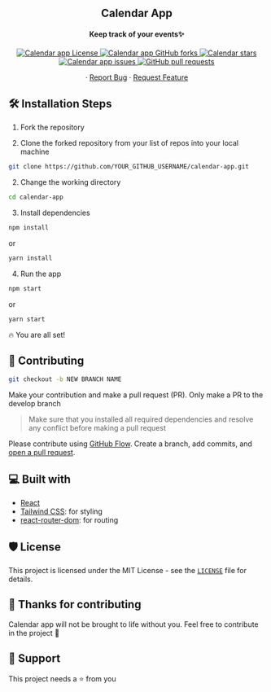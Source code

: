 <h2 align="center">Calendar App</h1>
<h4 align="center">Keep track of your events✨️</h4>

<p align="center">
<a href="https://github.com/momeniHIN/calendar-app/blob/main/LICENSE" target="blank">
<img alt="Calendar app License" src="https://img.shields.io/github/license/momeniHIN/calendar-app">
</a>

<a href="https://github.com/momeniHIN/calendar-app/fork" target="blank">
<img alt="Calendar app GitHub forks" src="https://img.shields.io/github/forks/momeniHIN/calendar-app">
</a>
<a href="https://github.com/momeniHIN/calendar-app/stargazers" target="blank">
<img alt="Calendar stars" src="https://img.shields.io/github/stars/momenihin/calendar-app">
</a>
<a href="https://github.com/momeniHIN/calendar-app/issues" target="blank">
<img alt="Calendar app issues" src="https://img.shields.io/github/issues/momeniHIN/calendar-app">
</a>
<a href="https://github.com/momeniHIN/calendar-app/pulls" target="blank">
<img alt="GitHub pull requests" src="https://img.shields.io/github/issues-pr/momeniHIN/calendar-app">
</a>

</p>

<p align="center">    
    ·
    <a href="https://github.com/momeniHIN/calendar-app/issues/new/choose">Report Bug</a>
    ·
    <a href="https://github.com/momeniHIN/calendar-app/issues/new/choose">Request Feature</a>
</p>

## 🛠️ Installation Steps

1. Fork the repository

2. Clone the forked repository from your list of repos into your local machine

```bash
git clone https://github.com/YOUR_GITHUB_USERNAME/calendar-app.git
```

2. Change the working directory

```bash
cd calendar-app
```

3. Install dependencies

```bash
npm install
```

or

```bash
yarn install
```

4. Run the app

```bash
npm start
```

or

```bash
yarn start
```

:fire: You are all set!

## 🍰 Contributing

```bash
git checkout -b NEW BRANCH NAME
```

Make your contribution and make a pull request (PR). Only make a PR to the develop branch

> Make sure that you installed all required dependencies and resolve any conflict before making a pull request

Please contribute using [GitHub Flow](https://guides.github.com/introduction/flow). Create a branch, add commits, and [open a pull request](https://github.com/momeniHIN/calendar-app/compare).

## 💻 Built with

- [React](https://reactjs.org/)
- [Tailwind CSS](https://tailwindcss.com/): for styling
- [react-router-dom](https://reactrouter.com/web/guides/quick-start): for routing

## 🛡️ License

This project is licensed under the MIT License - see the [`LICENSE`](LICENSE) file for details.

## :handshake: Thanks for contributing

Calendar app will not be brought to life without you. Feel free to contribute in the project 🙌

## 🙏 Support

This project needs a :star: from you
